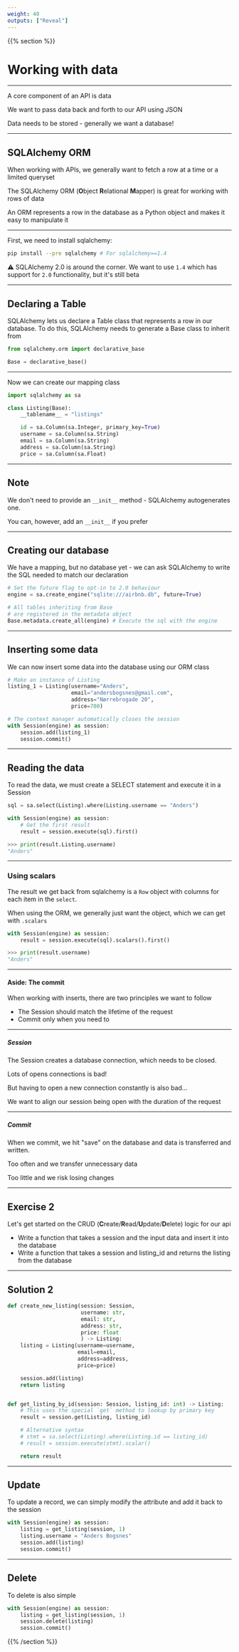 ```yaml
---
weight: 40
outputs: ["Reveal"]
---
```


{{% section %}}

# Working with data

---

A core component of an API is data

We want to pass data back and forth to our API using JSON

Data needs to be stored - generally we want a database!

---

## SQLAlchemy ORM

When working with APIs, we generally want to fetch a row at a time or a limited queryset

The SQLAlchemy ORM (**O**bject **R**elational **M**apper) is great for working with rows of data

An ORM represents a row in the database as a Python object and makes it easy to manipulate it

---

First, we need to install sqlalchemy:

```bash
pip install --pre sqlalchemy # For sqlalchemy==1.4
```

:warning: SQLAlchemy 2.0 is around the corner. We want to use `1.4` which has support for `2.0` functionality, but it's still beta

---

## Declaring a Table

SQLAlchemy lets us declare a Table class that represents a row in our database. To do this, SQLAlchemy needs to generate a Base class to inherit from


```python
from sqlalchemy.orm import declarative_base

Base = declarative_base()
```

---

Now we can create our mapping class

```python
import sqlalchemy as sa

class Listing(Base):
    __tablename__ = "listings"

    id = sa.Column(sa.Integer, primary_key=True)
    username = sa.Column(sa.String)
    email = sa.Column(sa.String)
    address = sa.Column(sa.String)
    price = sa.Column(sa.Float)
```

---

## Note

We don't need to provide an `__init__` method - SQLAlchemy autogenerates one.

You can, however, add an `__init__` if you prefer

---

## Creating our database

We have a mapping, but no database yet - we can ask SQLAlchemy to write the SQL needed to match our declaration

```python
# Set the future flag to opt-in to 2.0 behaviour
engine = sa.create_engine("sqlite:///airbnb.db", future=True)

# All tables inheriting from Base
# are registered in the metadata object
Base.metadata.create_all(engine) # Execute the sql with the engine
```

---
 
## Inserting some data

We can now insert some data into the database using our ORM class

```python
# Make an instance of Listing
listing_1 = Listing(username="Anders",
                    email="andersbogsnes@gmail.com",
                    address="Nørrebrogade 20",
                    price=700)

# The context manager automatically closes the session
with Session(engine) as session:
    session.add(listing_1)
    session.commit()
```

---

## Reading the data

To read the data, we must create a SELECT statement and execute it in a Session

```python
sql = sa.select(Listing).where(Listing.username == "Anders")

with Session(engine) as session:
    # Get the first result
    result = session.execute(sql).first()

>>> print(result.Listing.username)
"Anders"
```

---

### Using scalars

The result we get back from sqlalchemy is a `Row` object with columns for each item in the `select`.

When using the ORM, we generally just want the object, which we can get with `.scalars`

```python
with Session(engine) as session:
    result = session.execute(sql).scalars().first()

>>> print(result.username)
"Anders"
```

---

#### Aside: The commit

When working with inserts, there are two principles we want to follow

- The Session should match the lifetime of the request
- Commit only when you need to

---

##### Session

The Session creates a database connection, which needs to be closed.

<p class="fragment">Lots of opens connections is bad! </p>

<p class="fragment">But having to open a new connection constantly is also bad...</p>

<p class="fragment">We want to align our session being open with the duration of the request</p>

---

##### Commit

When we commit, we hit "save" on the database and data is transferred and written.

Too often and we transfer unnecessary data

Too little and we risk losing changes

---

## Exercise 2

Let's get started on the CRUD (**C**reate/**R**ead/**U**pdate/**D**elete) logic for our api

- Write a function that takes a session and the input data and insert it into the database
- Write a function that takes a session and listing_id and returns the listing from the database

---

## Solution 2

```python
def create_new_listing(session: Session,
                       username: str,
                       email: str,
                       address: str,
                       price: float
                       ) -> Listing:
    listing = Listing(username=username,
                      email=email,
                      address=address,
                      price=price)

    session.add(listing)
    return listing


def get_listing_by_id(session: Session, listing_id: int) -> Listing:
    # This uses the special `get` method to lookup by primary key
    result = session.get(Listing, listing_id)

    # Alternative syntax
    # stmt = sa.select(Listing).where(Listing.id == listing_id)
    # result = session.execute(stmt).scalar()

    return result
```

---

## Update

To update a record, we can simply modify the attribute and add it back to the session

```python
with Session(engine) as session:
    listing = get_listing(session, 1)
    listing.username = "Anders Bogsnes"
    session.add(listing)
    session.commit()
```

---

## Delete

To delete is also simple

```python
with Session(engine) as session:
    listing = get_listing(session, 1)
    session.delete(listing)
    session.commit()
```

{{% /section %}}
